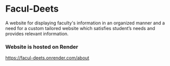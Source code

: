 # Facul-Deets
 A website for displaying faculty's information in an organized manner and a need for a custom tailored website which satisfies student’s needs and provides relevant information.

### Website is hosted on Render

https://facul-deets.onrender.com/about
